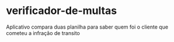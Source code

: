 # verificador-de-multas
Aplicativo compara duas planilha para saber quem foi o cliente que cometeu a infração de transito  
